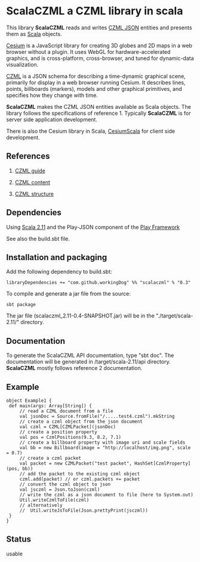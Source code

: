 # ScalaCZML a CZML library in scala 

This library **ScalaCZML** reads and writes [CZML JSON](https://github.com/AnalyticalGraphicsInc/czml-writer/wiki/CZML-Guide) entities and presents them as [Scala](http://www.scala-lang.org/) objects.

[Cesium](http://cesiumjs.org/) is a JavaScript library for creating 3D globes and 2D maps in a web browser without a plugin. 
It uses WebGL for hardware-accelerated graphics, and is cross-platform, cross-browser, 
and tuned for dynamic-data visualization. 

[CZML](https://github.com/AnalyticalGraphicsInc/czml-writer/wiki/CZML-Guide) is a JSON schema for describing a time-dynamic graphical scene, primarily for display in a web browser running Cesium.
It describes lines, points, billboards (markers), models and other graphical primitives, and specifies how they change with time.

**ScalaCZML** makes the CZML JSON entities available as Scala objects. The library follows the specifications of reference 1. 
Typically **ScalaCZML** is for server side application development.

There is also the Cesium library in Scala, [CesiumScala](https://github.com/workingDog/CesiumScala) for client side development.

## References
 
1) [CZML guide](https://github.com/AnalyticalGraphicsInc/czml-writer/wiki/CZML-Guide)

2) [CZML content](https://github.com/AnalyticalGraphicsInc/czml-writer/wiki/Packet)

3) [CZML structure](https://github.com/AnalyticalGraphicsInc/czml-writer/wiki/CZML-Structure)

## Dependencies

Using [Scala 2.11](http://www.scala-lang.org/) and the Play-JSON component 
of the [Play Framework](https://www.playframework.com/)

See also the build.sbt file.

## Installation and packaging

Add the following dependency to build.sbt:

    libraryDependencies += "com.github.workingDog" %% "scalaczml" % "0.3"

To compile and generate a jar file from the source:

    sbt package

The jar file (scalaczml_2.11-0.4-SNAPSHOT.jar) will be in the "./target/scala-2.11/" directory.

## Documentation

To generate the ScalaCZML API documentation, type "sbt doc". The documentation will be generated in 
/target/scala-2.11/api directory. **ScalaCZML** mostly follows reference 2 documentation. 

## Example

    object Example1 {
     def main(args: Array[String]) {
         // read a CZML document from a file
         val jsonDoc = Source.fromFile("/.....test4.czml").mkString
         // create a czml object from the json document
         val czml = CZML[CZMLPacket](jsonDoc)
         // create a position property
         val pos = CzmlPositions(9.3, 8.2, 7.1)
         // create a billboard property with image uri and scale fields
         val bb = new Billboard(image = "http://localhost/img.png", scale = 0.7)
         // create a czml packet
         val packet = new CZMLPacket("test packet", HashSet[CzmlProperty](pos, bb))
         // add the packet to the existing czml object
         czml.add(packet) // or czml.packets += packet
         // convert the czml object to json
         val jsczml = Json.toJson(czml)
         // write the czml as a json document to file (here to System.out)
         Util.writeCzmlToFile(czml)
         // alternatively
         //  Util.writeJsToFile(Json.prettyPrint(jsczml))
     }
    }
    
## Status

usable

